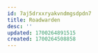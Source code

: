 ```yaml
---
id: 7aj5drxxryakvndmgsdpdn7
title: Roadwarden
desc: ''
updated: 1700264891515
created: 1700264508858
---
```

